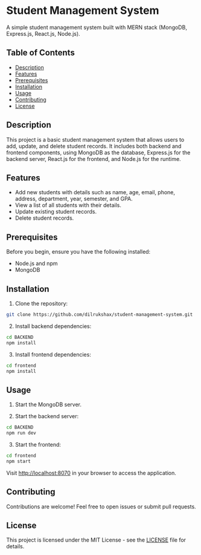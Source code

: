 
# Student Management System

A simple student management system built with MERN stack (MongoDB, Express.js, React.js, Node.js).

## Table of Contents
- [Description](#description)
- [Features](#features)
- [Prerequisites](#prerequisites)
- [Installation](#installation)
- [Usage](#usage)
- [Contributing](#contributing)
- [License](#license)

## Description

This project is a basic student management system that allows users to add, update, and delete student records. It includes both backend and frontend components, using MongoDB as the database, Express.js for the backend server, React.js for the frontend, and Node.js for the runtime.

## Features

- Add new students with details such as name, age, email, phone, address, department, year, semester, and GPA.
- View a list of all students with their details.
- Update existing student records.
- Delete student records.

## Prerequisites

Before you begin, ensure you have the following installed:

- Node.js and npm
- MongoDB

## Installation

1. Clone the repository:

```bash
git clone https://github.com/dilrukshax/student-management-system.git
```

2. Install backend dependencies:

```bash
cd BACKEND
npm install
```

3. Install frontend dependencies:

```bash
cd frontend
npm install
```

## Usage

1. Start the MongoDB server.

2. Start the backend server:

```bash
cd BACKEND
npm run dev
```

3. Start the frontend:

```bash
cd frontend
npm start
```

Visit [http://localhost:8070](http://localhost:8070) in your browser to access the application.

## Contributing

Contributions are welcome! Feel free to open issues or submit pull requests.

## License

This project is licensed under the MIT License - see the [LICENSE](LICENSE) file for details.
```

